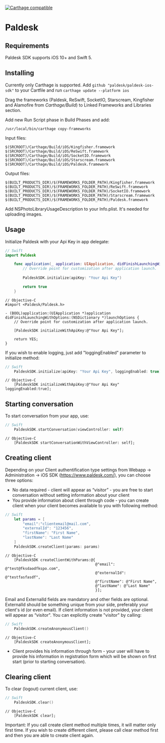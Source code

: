 [![Carthage compatible](https://img.shields.io/badge/Carthage-compatible-4BC51D.svg?style=flat)](https://github.com/Carthage/Carthage)

# Paldesk

## Requirements

Paldesk SDK supports iOS 10+ and Swift 5.

## Installing

Currently only Carthage is supported.
Add ```github "paldesk/paldesk-ios-sdk"``` to your Cartfile and run ```carthage update --platform ios```

Drag the frameworks (Paldesk, ReSwift, SocketIO, Starscream, Kingfisher and Alamofire from *Carthage/Build*) to Linked Frameworks and Libraries section.

Add new Run Script phase in Build Phases and add:
```
/usr/local/bin/carthage copy-frameworks
```

Input files:
```
$(SRCROOT)/Carthage/Build/iOS/Kingfisher.framework
$(SRCROOT)/Carthage/Build/iOS/ReSwift.framework
$(SRCROOT)/Carthage/Build/iOS/SocketIO.framework
$(SRCROOT)/Carthage/Build/iOS/Starscream.framework
$(SRCROOT)/Carthage/Build/iOS/Paldesk.framework

```
Output files:
```
$(BUILT_PRODUCTS_DIR)/$(FRAMEWORKS_FOLDER_PATH)/Kingfisher.framework
$(BUILT_PRODUCTS_DIR)/$(FRAMEWORKS_FOLDER_PATH)/ReSwift.framework
$(BUILT_PRODUCTS_DIR)/$(FRAMEWORKS_FOLDER_PATH)/SocketIO.framework
$(BUILT_PRODUCTS_DIR)/$(FRAMEWORKS_FOLDER_PATH)/Starscream.framework
$(BUILT_PRODUCTS_DIR)/$(FRAMEWORKS_FOLDER_PATH)/Paldesk.framework

```
Add NSPhotoLibraryUsageDescription to your Info.plist. It's needed for uploading images.

## Usage

Initialize Paldesk with your Api Key in app delegate:

```swift
// Swift
import Paldesk

    func application(_ application: UIApplication, didFinishLaunchingWithOptions launchOptions: [UIApplicationLaunchOptionsKey: Any]?) -> Bool {
        // Override point for customization after application launch.
        
        PaldeskSDK.initialize(apiKey: "Your Api Key")

        return true
    }
```


```objc
// Objective-C
#import <Paldesk/Paldesk.h>

- (BOOL)application:(UIApplication *)application didFinishLaunchingWithOptions:(NSDictionary *)launchOptions {
    // Override point for customization after application launch.

    [PaldeskSDK initializeWithApiKey:@"Your Api Key"];

    return YES;
}

```

If you wish to enable logging, just add "loggingEnabled" parameter to initialize method:
```swift
// Swift
    PaldeskSDK.initialize(apiKey: "Your Api Key", loggingEnabled: true)
```

```objc
// Objective-C
    [PaldeskSDK initializeWithApiKey:@"Your Api Key" loggingEnabled:true];
```


## Starting conversation

To start conversation from your app, use:
```swift
// Swift
    PaldeskSDK.startConversation(viewController: self)
```

```objc
// Objective-C
    [PaldeskSDK startConversationWithViewController: self];
```
## Creating client

Depending on your Client authentification type settings from Webapp -> Administration -> iOS SDK (https://www.paldesk.com/), you can choose three options:

* No data required - client will appear as “visitor” - you are free to start conversation without setting information about your client
* You provide information about client through code - you can create client when your client becomes available to you with following method:
```swift
// Swift
    let params = [
        "email":"clientemail@mail.com",
        "externalId": "123456",
        "firstName": "First Name",
        "lastName": "Last Name"
    ]
    PaldeskSDK.createClient(params: params)
```

```objc
// Objective-C
    [PaldeskSDK createClientWithParams:@{
                                         @"email": @"test@fksdaodfkspo.com",
                                         @"externalId": @"testfasfasdf",
                                         @"firstName": @"First Name",
                                         @"lastName": @"Last Name"
                                         }];
```
  Email and ExternalId fields are mandatory and other fields are optional. ExternalId should be something unique from your side, preferably your client's id (or even email).
  If client information is not provided, your client will appear as “visitor". You can explicitly create "visitor" by calling:
```swift
// Swift
    PaldeskSDK.createAnonymousClient()
```

```objc
// Objective-C
    [PaldeskSDK createAnonymousClient];
```

* Client provides his information through form - your user will have to provide his information in registration form which will be shown on first start (prior to starting conversation).


## Clearing client

To clear (logout) current client, use:
```swift
// Swift
    PaldeskSDK.clear()
```

```objc
// Objective-C
    [PaldeskSDK clear];
```
  
Important: If you call create client method multiple times, it will matter only first time. If you wish to create different client, please call clear method first and then you are able to create client again.

